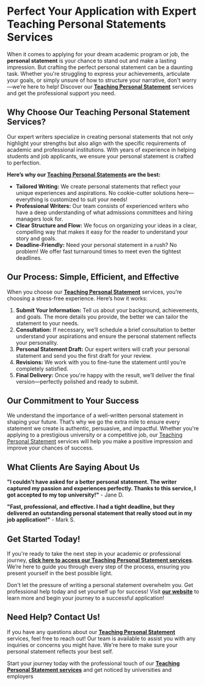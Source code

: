 # Perfect Your Application with Expert **Teaching Personal Statements** Services

When it comes to applying for your dream academic program or job, the **personal statement** is your chance to stand out and make a lasting impression. But crafting the perfect personal statement can be a daunting task. Whether you're struggling to express your achievements, articulate your goals, or simply unsure of how to structure your narrative, don't worry—we’re here to help! Discover our **[Teaching Personal Statement](https://tinyurl.com/topessay?keyword=teaching+personal+statements)** services and get the professional support you need.

## Why Choose Our **Teaching Personal Statement** Services?

Our expert writers specialize in creating personal statements that not only highlight your strengths but also align with the specific requirements of academic and professional institutions. With years of experience in helping students and job applicants, we ensure your personal statement is crafted to perfection.

**Here’s why our [Teaching Personal Statements](https://tinyurl.com/topessay?keyword=teaching+personal+statements) are the best:**

- **Tailored Writing:** We create personal statements that reflect your unique experiences and aspirations. No cookie-cutter solutions here—everything is customized to suit your needs!
- **Professional Writers:** Our team consists of experienced writers who have a deep understanding of what admissions committees and hiring managers look for.
- **Clear Structure and Flow:** We focus on organizing your ideas in a clear, compelling way that makes it easy for the reader to understand your story and goals.
- **Deadline-Friendly:** Need your personal statement in a rush? No problem! We offer fast turnaround times to meet even the tightest deadlines.

## Our Process: Simple, Efficient, and Effective

When you choose our **[Teaching Personal Statement](https://tinyurl.com/topessay?keyword=teaching+personal+statements)** services, you’re choosing a stress-free experience. Here’s how it works:

1. **Submit Your Information:** Tell us about your background, achievements, and goals. The more details you provide, the better we can tailor the statement to your needs.
2. **Consultation:** If necessary, we’ll schedule a brief consultation to better understand your aspirations and ensure the personal statement reflects your personality.
3. **Personal Statement Draft:** Our expert writers will craft your personal statement and send you the first draft for your review.
4. **Revisions:** We work with you to fine-tune the statement until you’re completely satisfied.
5. **Final Delivery:** Once you're happy with the result, we’ll deliver the final version—perfectly polished and ready to submit.

## **Our Commitment to Your Success**

We understand the importance of a well-written personal statement in shaping your future. That’s why we go the extra mile to ensure every statement we create is authentic, persuasive, and impactful. Whether you're applying to a prestigious university or a competitive job, our [Teaching Personal Statement](https://tinyurl.com/topessay?keyword=teaching+personal+statements) services will help you make a positive impression and improve your chances of success.

## What Clients Are Saying About Us

**"I couldn't have asked for a better personal statement. The writer captured my passion and experiences perfectly. Thanks to this service, I got accepted to my top university!"** - Jane D.

**"Fast, professional, and effective. I had a tight deadline, but they delivered an outstanding personal statement that really stood out in my job application!"** - Mark S.

## **Get Started Today!**

If you're ready to take the next step in your academic or professional journey, [**click here to access our Teaching Personal Statement services**](https://tinyurl.com/topessay?keyword=teaching+personal+statements). We’re here to guide you through every step of the process, ensuring you present yourself in the best possible light.

Don't let the pressure of writing a personal statement overwhelm you. Get professional help today and set yourself up for success! Visit [**our website**](https://tinyurl.com/topessay?keyword=teaching+personal+statements) to learn more and begin your journey to a successful application!

## **Need Help? Contact Us!**

If you have any questions about our [**Teaching Personal Statement**](https://tinyurl.com/topessay?keyword=teaching+personal+statements) services, feel free to reach out! Our team is available to assist you with any inquiries or concerns you might have. We're here to make sure your personal statement reflects your best self.

Start your journey today with the professional touch of our [**Teaching Personal Statement services**](https://tinyurl.com/topessay?keyword=teaching+personal+statements) and get noticed by universities and employers
